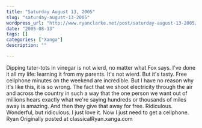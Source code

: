 ```yaml
---
title: "Saturday August 13, 2005"
slug: "saturday-august-13-2005"
wordpress_url: "http://www.ryanclarke.net/post/saturday-august-13-2005/"
date: "2005-08-13"
tags: []
categories: ["Xanga"]
description: ""

---
```


Dipping tater-tots in vinegar is not wierd, no matter what Fox says. I've done it all my life: learning it from my parents. It's not wierd. But it's tasty.
 Free cellphone minutes on the weekend are incredible. But I have no reason why it's like this, it is so wrong. The fact that we shoot electricity through the air and across the country in such a way that the one person we want out of millions hears exactly what we're saying hundreds or thousands of miles away is amazing. And then they give that away for free. Ridiculous. Wonderful, but ridiculous. I just love it. Now I just need to get a cellphone.
 Ryan
Originally posted at classicalRyan.xanga.com
